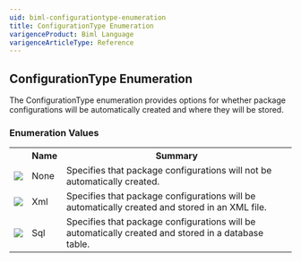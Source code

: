 ```yaml
---
uid: biml-configurationtype-enumeration
title: ConfigurationType Enumeration
varigenceProduct: Biml Language
varigenceArticleType: Reference
---
```


## ConfigurationType Enumeration<div class="LanguageSummary"><div class ="SummaryItem">The ConfigurationType enumeration provides options for whether package configurations will be automatically created and where they will be stored.</div></div><div class="EnumValueGroup">### Enumeration Values<table id="EnumValue" class="MemberList"><tbody><tr><th class="MemberTypeIconColumnHeader">&nbsp;</th><th class="MemberNameColumnHeader">Name</th><th class="MemberSummaryColumnHeader">Summary</th></tr><tr class="cd0"><td align="center" class="MemberTypeIcon"><img src="enumValue.png"></img></td><td class="MemberName">None</td><td class="MemberSummary"><div class ="SummaryItem">Specifies that package configurations will not be automatically created.</div></td></tr><tr class="cd1"><td align="center" class="MemberTypeIcon"><img src="enumValue.png"></img></td><td class="MemberName">Xml</td><td class="MemberSummary"><div class ="SummaryItem">Specifies that package configurations will be automatically created and stored in an XML file.</div></td></tr><tr class="cd0"><td align="center" class="MemberTypeIcon"><img src="enumValue.png"></img></td><td class="MemberName">Sql</td><td class="MemberSummary"><div class ="SummaryItem">Specifies that package configurations will be automatically created and stored in a database table.</div></td></tr></tbody></table></div>